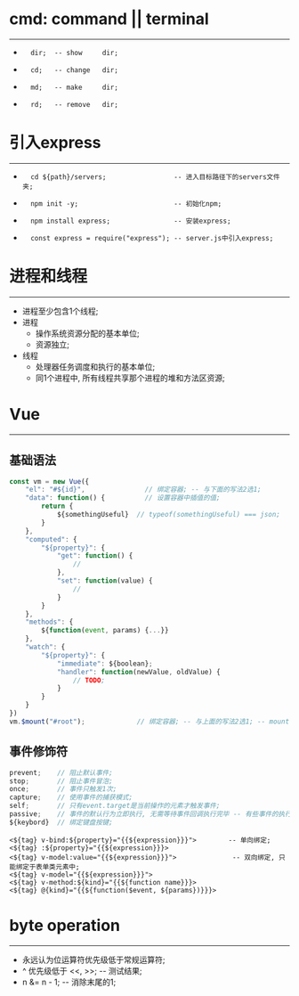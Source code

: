 #   cmd: command || terminal
***
-       dir;  -- show     dir;
-       cd;   -- change   dir;
-       md;   -- make     dir;
-       rd;   -- remove   dir;
#   引入express
***
-       cd ${path}/servers;                 -- 进入目标路径下的servers文件夹;
-       npm init -y;                        -- 初始化npm;
-       npm install express;                -- 安装express;
-       const express = require("express"); -- server.js中引入express;
#   进程和线程
***
-   进程至少包含1个线程;
-   进程
    -   操作系统资源分配的基本单位;
    -   资源独立;
-   线程
    -   处理器任务调度和执行的基本单位;
    -   同1个进程中, 所有线程共享那个进程的堆和方法区资源;
#   Vue
***
##  基础语法
```javascript []
const vm = new Vue({
    "el": "#${id}",               // 绑定容器; -- 与下面的写法2选1;
    "data": function() {          // 设置容器中插值的值;
        return {
            ${somethingUseful}  // typeof(somethingUseful) === json;
        }
    },
    "computed": {
        "${property}": {
            "get": function() {
                //
            },
            "set": function(value) {
                //
            }
        }
    },
    "methods": {
        ${function(event, params) {...}}
    },
    "watch": {
        "${property}": {
            "immediate": ${boolean};
            "handler": function(newValue, oldValue) {
                // TODO;
            }
        }
    }
})
vm.$mount("#root");             // 绑定容器; -- 与上面的写法2选1; -- mount: 挂载;
```
##  事件修饰符
```javascript []
prevent;    // 阻止默认事件;
stop;       // 阻止事件冒泡;
once;       // 事件只触发1次;
capture;    // 使用事件的捕获模式;
self;       // 只有event.target是当前操作的元素才触发事件;
passive;    // 事件的默认行为立即执行, 无需等待事件回调执行完毕 -- 有些事件的执行顺序: 事件触发 -> 执行回调 -> 执行默认事件;
${keybord}  // 绑定键盘按键;
```
```
<${tag} v-bind:${property}="{{${expression}}}">        -- 单向绑定;
<${tag} :${property}="{{${expression}}}>
<${tag} v-model:value="{{${expression}}}">              -- 双向绑定, 只能绑定于表单类元素中;
<${tag} v-model="{{${expression}}}">
<${tag} v-method:${kind}="{{${function name}}}>
<${tag} @{kind}="{{${function($event, ${params})}}}>
```
#   byte operation
***
-   永远认为位运算符优先级低于常规运算符;
-   ^ 优先级低于 <<, >>;                -- 测试结果;
-   n &= n - 1;     -- 消除末尾的1;
